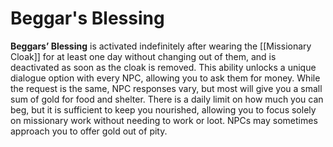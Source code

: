 # Beggar's Blessing
**Beggars’ Blessing** is activated indefinitely after wearing the [[Missionary Cloak]] for at least one day without changing out of them, and is deactivated as soon as the cloak is removed.
This ability unlocks a unique dialogue option with every NPC, allowing you to ask them for money. While the request is the same, NPC responses vary, but most will give you a small sum of gold for food and shelter. 
There is a daily limit on how much you can beg, but it is sufficient to keep you nourished, allowing you to focus solely on missionary work without needing to work or loot.
NPCs may sometimes approach you to offer gold out of pity.